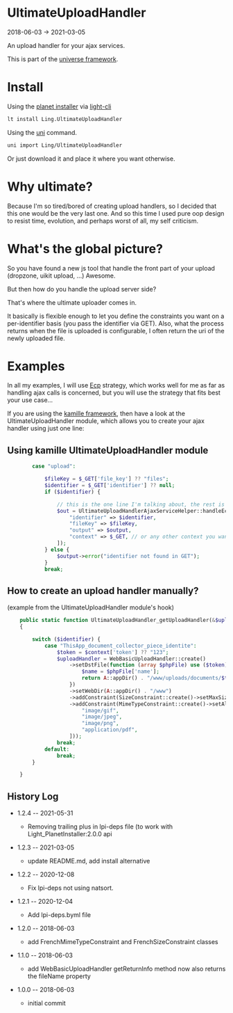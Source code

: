 UltimateUploadHandler
===========
2018-06-03 -> 2021-03-05



An upload handler for your ajax services.


This is part of the [universe framework](https://github.com/karayabin/universe-snapshot).


Install
==========
Using the [planet installer](https://github.com/lingtalfi/Light_PlanetInstaller) via [light-cli](https://github.com/lingtalfi/Light_Cli)
```bash
lt install Ling.UltimateUploadHandler
```

Using the [uni](https://github.com/lingtalfi/universe-naive-importer) command.
```bash
uni import Ling/UltimateUploadHandler
```

Or just download it and place it where you want otherwise.




Why ultimate?
=================
Because I'm so tired/bored of creating upload handlers, so I decided that this one would be the very last one.
And so this time I used pure oop design to resist time, evolution, and perhaps worst of all, my self criticism.




What's the global picture?
===================

So you have found a new js tool that handle the front part of your upload (dropzone, uikit upload, ...)
Awesome.

But then how do you handle the upload server side?

That's where the ultimate uploader comes in.

It basically is flexible enough to let you define the constraints you want on a per-identifier basis
(you pass the identifier via GET). Also, what the process returns when the file is uploaded is configurable,
I often return the uri of the newly uploaded file.




Examples
=============

In all my examples, I will use [Ecp](https://github.com/lingtalfi/Ecp) strategy,
which works well for me as far as handling ajax calls is concerned,
but you will use the strategy that fits best your use case...



If you are using the [kamille framework](https://github.com/lingtalfi/kamille),
then have a look at the UltimateUploadHandler module, which allows you to create your
ajax handler using just one line:



Using kamille UltimateUploadHandler module
------------------------

```php
        case "upload":

            $fileKey = $_GET['file_key'] ?? "files";
            $identifier = $_GET['identifier'] ?? null;
            if ($identifier) {

                // this is the one line I'm talking about, the rest is just ecp piping...
                $out = UltimateUploadHandlerAjaxServiceHelper::handleEcpUpload([
                    "identifier" => $identifier,
                    "fileKey" => $fileKey,
                    "output" => $output,
                    "context" => $_GET, // or any other context you want
                ]);
            } else {
                $output->error("identifier not found in GET");
            }
            break;
```


How to create an upload handler manually?
---------------------

(example from the UltimateUploadHandler module's hook)

```php
    public static function UltimateUploadHandler_getUploadHandler(&$uploadHandler, string $identifier, array $context = [])
    {

        switch ($identifier) {
            case "ThisApp_document_collector_piece_identite":
                $token = $context['token'] ?? "123";
                $uploadHandler = WebBasicUploadHandler::create()
                    ->setDstFile(function (array $phpFile) use ($token) {
                        $name = $phpFile['name'];
                        return A::appDir() . "/www/uploads/documents/$token/$name";
                    })
                    ->setWebDir(A::appDir() . "/www")
                    ->addConstraint(SizeConstraint::create()->setMaxSize("5M"))
                    ->addConstraint(MimeTypeConstraint::create()->setAllowedMimeTypes([
                        "image/gif",
                        "image/jpeg",
                        "image/png",
                        "application/pdf",
                    ]));
                break;
            default:
                break;
        }

    }
```



History Log
------------------

- 1.2.4 -- 2021-05-31

    - Removing trailing plus in lpi-deps file (to work with Light_PlanetInstaller:2.0.0 api

- 1.2.3 -- 2021-03-05

    - update README.md, add install alternative

- 1.2.2 -- 2020-12-08

    - Fix lpi-deps not using natsort.

- 1.2.1 -- 2020-12-04

    - Add lpi-deps.byml file

- 1.2.0 -- 2018-06-03

    - add FrenchMimeTypeConstraint and FrenchSizeConstraint classes

- 1.1.0 -- 2018-06-03

    - add WebBasicUploadHandler getReturnInfo method now also returns the fileName property

- 1.0.0 -- 2018-06-03

    - initial commit